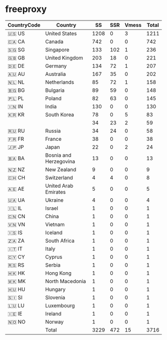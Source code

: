 # freeproxy

|CountryCode|Country|SS|SSR|Vmess|Total|
|  ----  | ----  |  ----  | ----  |  ----  | ----  |
|🇺🇸 US|United States|1208|0|3|1211|
|🇨🇦 CA|Canada|742|0|0|742|
|🇸🇬 SG|Singapore|133|102|1|236|
|🇬🇧 GB|United Kingdom|203|18|0|221|
|🇩🇪 DE|Germany|134|72|1|207|
|🇦🇺 AU|Australia|167|35|0|202|
|🇳🇱 NL|Netherlands|85|72|1|158|
|🇧🇬 BG|Bulgaria|89|59|0|148|
|🇵🇱 PL|Poland|82|63|0|145|
|🇮🇳 IN|India|130|0|0|130|
|🇰🇷 KR|South Korea|78|0|5|83|
| ||34|23|2|59|
|🇷🇺 RU|Russia|34|24|0|58|
|🇫🇷 FR|France|38|0|0|38|
|🇯🇵 JP|Japan|22|0|2|24|
|🇧🇦 BA|Bosnia and Herzegovina|13|0|0|13|
|🇳🇿 NZ|New Zealand|9|0|0|9|
|🇨🇭 CH|Switzerland|4|4|0|8|
|🇦🇪 AE|United Arab Emirates|5|0|0|5|
|🇺🇦 UA|Ukraine|4|0|0|4|
|🇮🇱 IL|Israel|1|0|0|1|
|🇨🇳 CN|China|1|0|0|1|
|🇻🇳 VN|Vietnam|1|0|0|1|
|🇮🇸 IS|Iceland|1|0|0|1|
|🇿🇦 ZA|South Africa|1|0|0|1|
|🇮🇹 IT|Italy|1|0|0|1|
|🇨🇾 CY|Cyprus|1|0|0|1|
|🇷🇸 RS|Serbia|1|0|0|1|
|🇭🇰 HK|Hong Kong|1|0|0|1|
|🇲🇰 MK|North Macedonia|1|0|0|1|
|🇭🇺 HU|Hungary|1|0|0|1|
|🇸🇮 SI|Slovenia|1|0|0|1|
|🇱🇺 LU|Luxembourg|1|0|0|1|
|🇮🇪 IE|Ireland|1|0|0|1|
|🇳🇴 NO|Norway|1|0|0|1|
||Total|3229|472|15|3716|
